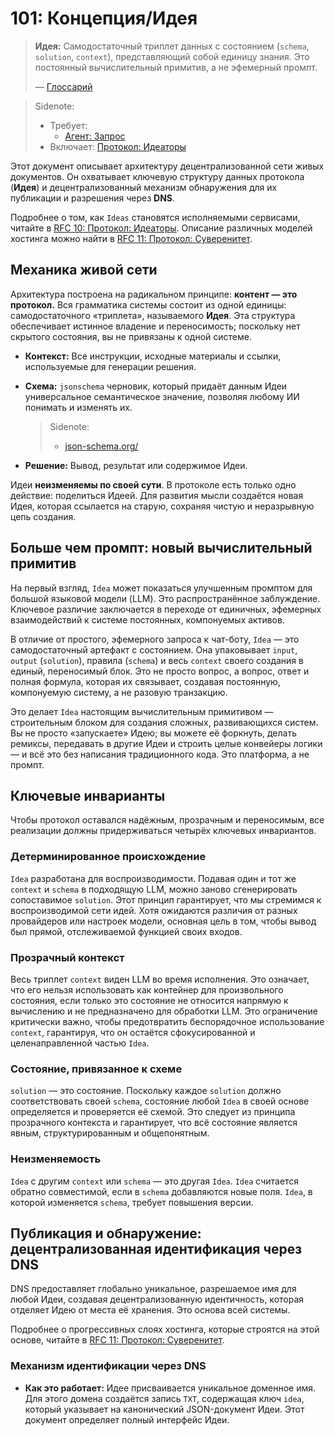 # 101: Концепция/Идея

> **Идея:** Самодостаточный триплет данных с состоянием (`schema`, `solution`, `context`), представляющий собой единицу знания. Это постоянный вычислительный примитив, а не эфемерный промпт.
>
> — [Глоссарий](./000_glossary.md)

> Sidenote:
>
> - Требует:
>   - [Агент: Запрос](./001_agent_request.md)
> - Включает: [Протокол: Идеаторы](./103_concept_ideator.md)

Этот документ описывает архитектуру децентрализованной сети живых документов. Он охватывает ключевую структуру данных протокола (**Идея**) и децентрализованный механизм обнаружения для их публикации и разрешения через **DNS**.

Подробнее о том, как `Ideas` становятся исполняемыми сервисами, читайте в [RFC 10: Протокол: Идеаторы](./103_concept_ideator.md). Описание различных моделей хостинга можно найти в [RFC 11: Протокол: Суверенитет](./102_concept_sovereignty.md).

## Механика живой сети

Архитектура построена на радикальном принципе: **контент — это протокол.** Вся грамматика системы состоит из одной единицы: самодостаточного «триплета», называемого **Идея**. Эта структура обеспечивает истинное владение и переносимость; поскольку нет скрытого состояния, вы не привязаны к одной системе.

- **Контекст:** Все инструкции, исходные материалы и ссылки, используемые для генерации решения.
- **Схема:** `jsonschema` черновик, который придаёт данным Идеи универсальное семантическое значение, позволяя любому ИИ понимать и изменять их.

  > Sidenote:
  >
  > - [json-schema.org/](https://json-schema.org/)

- **Решение:** Вывод, результат или содержимое Идеи.

Идеи **неизменяемы по своей сути**. В протоколе есть только одно действие: поделиться Идеей. Для развития мысли создаётся новая Идея, которая ссылается на старую, сохраняя чистую и неразрывную цепь создания.

## Больше чем промпт: новый вычислительный примитив

На первый взгляд, `Idea` может показаться улучшенным промптом для большой языковой модели (LLM). Это распространённое заблуждение. Ключевое различие заключается в переходе от единичных, эфемерных взаимодействий к системе постоянных, компонуемых активов.

В отличие от простого, эфемерного запроса к чат-боту, `Idea` — это самодостаточный артефакт с состоянием. Она упаковывает `input`, `output` (`solution`), правила (`schema`) и весь `context` своего создания в единый, переносимый блок. Это не просто вопрос, а вопрос, ответ и полная формула, которая их связывает, создавая постоянную, компонуемую систему, а не разовую транзакцию.

Это делает `Idea` настоящим вычислительным примитивом — строительным блоком для создания сложных, развивающихся систем. Вы не просто «запускаете» Идею; вы можете её форкнуть, делать ремиксы, передавать в другие Идеи и строить целые конвейеры логики — и всё это без написания традиционного кода. Это платформа, а не промпт.

## Ключевые инварианты

Чтобы протокол оставался надёжным, прозрачным и переносимым, все реализации должны придерживаться четырёх ключевых инвариантов.

### Детерминированное происхождение

`Idea` разработана для воспроизводимости. Подавая один и тот же `context` и `schema` в подходящую LLM, можно заново сгенерировать сопоставимое `solution`. Этот принцип гарантирует, что мы стремимся к воспроизводимой сети идей. Хотя ожидаются различия от разных провайдеров или настроек модели, основная цель в том, чтобы вывод был прямой, отслеживаемой функцией своих входов.

### Прозрачный контекст

Весь триплет `context` виден LLM во время исполнения. Это означает, что его нельзя использовать как контейнер для произвольного состояния, если только это состояние не относится напрямую к вычислению и не предназначено для обработки LLM. Это ограничение критически важно, чтобы предотвратить беспорядочное использование `context`, гарантируя, что он остаётся сфокусированной и целенаправленной частью `Idea`.

### Состояние, привязанное к схеме

`solution` — это состояние. Поскольку каждое `solution` должно соответствовать своей `schema`, состояние любой `Idea` в своей основе определяется и проверяется её схемой. Это следует из принципа прозрачного контекста и гарантирует, что всё состояние является явным, структурированным и общепонятным.

### Неизменяемость

`Idea` с другим `context` или `schema` — это другая `Idea`. `Idea` считается обратно совместимой, если в `schema` добавляются новые поля. `Idea`, в которой изменяется `schema`, требует повышения версии.

## Публикация и обнаружение: децентрализованная идентификация через DNS

DNS предоставляет глобально уникальное, разрешаемое имя для любой Идеи, создавая децентрализованную идентичность, которая отделяет Идею от места её хранения. Это основа всей системы.

Подробнее о прогрессивных слоях хостинга, которые строятся на этой основе, читайте в [RFC 11: Протокол: Суверенитет](./102_concept_sovereignty.md).

### Механизм идентификации через DNS

- **Как это работает:** Идее присваивается уникальное доменное имя. Для этого домена создаётся запись `TXT`, содержащая ключ `idea`, который указывает на канонический JSON-документ Идеи. Этот документ определяет полный интерфейс Идеи.